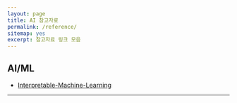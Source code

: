 ```yaml
---
layout: page
title: AI 참고자료
permalink: /reference/
sitemap: yes
excerpt: 참고자료 링크 모음
---
```

## AI/ML
* [Interpretable-Machine-Learning](http://christophm.github.io/interpretable-ml-book)
---
